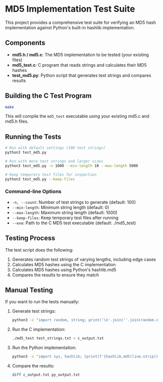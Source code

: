 # MD5 Implementation Test Suite

This project provides a comprehensive test suite for verifying an MD5 hash implementation against Python's built-in hashlib implementation.

## Components

- **md5.h / md5.c**: The MD5 implementation to be tested (your existing files)
- **md5_test.c**: C program that reads strings and calculates their MD5 hashes
- **test_md5.py**: Python script that generates test strings and compares results

## Building the C Test Program

```bash
make
```

This will compile the `md5_test` executable using your existing md5.c and md5.h files.

## Running the Tests

```bash
# Run with default settings (100 test strings)
python3 test_md5.py

# Run with more test strings and larger sizes
python3 test_md5.py -n 1000 --min-length 10 --max-length 5000

# Keep temporary test files for inspection
python3 test_md5.py --keep-files
```

### Command-line Options

- `-n, --count`: Number of test strings to generate (default: 100)
- `--min-length`: Minimum string length (default: 0)
- `--max-length`: Maximum string length (default: 1000)
- `--keep-files`: Keep temporary test files after running
- `--exe`: Path to the C MD5 test executable (default: ./md5_test)

## Testing Process

The test script does the following:

1. Generates random test strings of varying lengths, including edge cases
2. Calculates MD5 hashes using the C implementation
3. Calculates MD5 hashes using Python's hashlib.md5
4. Compares the results to ensure they match

## Manual Testing

If you want to run the tests manually:

1. Generate test strings:
   ```bash
   python3 -c "import random, string; print('\n'.join(''.join(random.choice(string.printable) for _ in range(random.randint(0, 100))) for _ in range(20)))" > test_strings.txt
   ```

2. Run the C implementation:
   ```bash
   ./md5_test test_strings.txt > c_output.txt
   ```

3. Run the Python implementation:
   ```bash
   python3 -c "import sys, hashlib; [print(f'{hashlib.md5(line.strip().encode()).hexdigest()} {line.strip()}') for line in open(sys.argv[1])]" test_strings.txt > py_output.txt
   ```

4. Compare the results:
   ```bash
   diff c_output.txt py_output.txt
   ```
